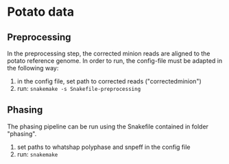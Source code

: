 # Potato data

## Preprocessing

In the preprocessing step, the corrected minion reads are aligned to the potato reference genome. In order to run, the config-file must be adapted in the following way:

1. in the config file, set path to corrected reads ("correctedminion")
3. run: `` snakemake -s Snakefile-preprocessing ``

## Phasing

The phasing pipeline can be run using the Snakefile contained in folder "phasing".

1. set paths to whatshap polyphase and snpeff in the config file
2. run: `` snakemake ``
